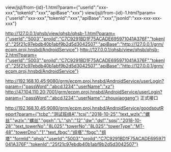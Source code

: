 

view/jsjl/from-{id}-1.html?param={"userId":"xxx-xxx","tokenId":"xxx","apiBase":"xxx"}
view/jsjl/from-{id}-1.html?param={"userId":"xxx-xxx","tokenId":"xxx","apiBase":"xxx","jsonId":"xxx-xxx-xxx-xxx"}

http://127.0.0.1/qhsb/view/qhsb/qhsb-1.html?param={"userId":"5003","projId":"C7C9291BD1F75ACADE695971041A376F","tokenId":"25f21c97ebdb40b1abf9b2d5d3042507","apiBase":"http://127.0.0.1/grm/ecpm.proj.hnsbd/AndroidService"}
http://127.0.0.1/qhsb/view/qhsb/qhsb-2.html?param={"userId":"5003","projId":"C7C9291BD1F75ACADE695971041A376F","tokenId":"25f21c97ebdb40b1abf9b2d5d3042507","apiBase":"http://127.0.0.1/grm/ecpm.proj.hnsbd/AndroidService"}


http://192.168.10.45:9080/grm/ecpm.proj.hnsbd/AndroidService/userLogin?param={"passWord":"abcd.1234","userName":"xz"}
http://47.104.110.20:7001/grm/ecpm.proj.hnsbd/AndroidService/userLogin?param={"passWord":"abcd.1234","userName":"zhouxiaogang"} 正式接口

http://192.168.10.45:9080/grm/ecpm.proj.hnsbd/AndroidService/goodsoutReport?param={"tcbz":"测试班组A","tcsj":"2018-10-25","text_wzlx":"螺丝","wzlx":"螺丝","ggxh":"L","sh":"12","dw":"dsf","sqsj":"2018-10-28","text_towerNo":"8L025","towerNo":"8L025","towerType":"MT-48","towerDno":"1","text_fbgc":"组塔","fbgc":"组塔","formId":"qhsb","userId":"5003","projId":"C7C9291BD1F75ACADE695971041A376F","tokenId":"25f21c97ebdb40b1abf9b2d5d3042507"}
